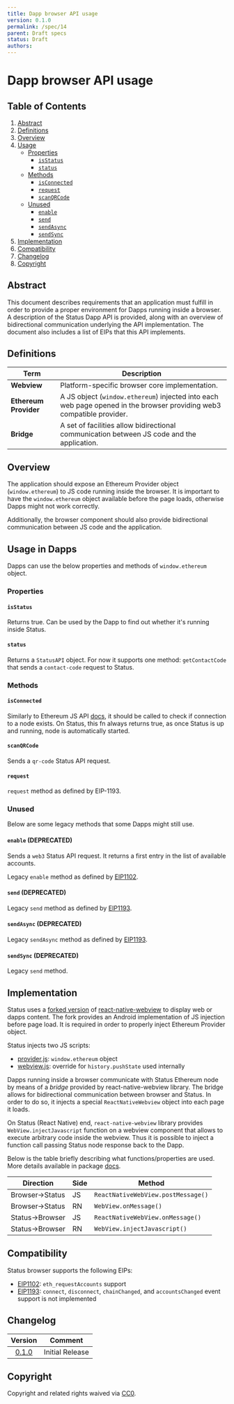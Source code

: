 ```yaml
---
title: Dapp browser API usage
version: 0.1.0
permalink: /spec/14
parent: Draft specs
status: Draft
authors: 
---
```


# Dapp browser API usage
    
##  Table of Contents

1. [Abstract](#abstract)
2. [Definitions](#definitions)
4. [Overview](#overview)
4. [Usage](#usage)
    * [Properties](#properties)
        * [`isStatus`](#isStatus)
        * [`status`](#status)
    * [Methods](#methods)
        * [`isConnected`](#isConnected)
        * [`request`](#request)
        * [`scanQRCode`](#scanQRCode)
    * [Unused](#unused)
        * [`enable`](#enable)
        * [`send`](#send)
        * [`sendAsync`](#sendAsync)
        * [`sendSync`](#sendSync)
5. [Implementation](#implementation)
6. [Compatibility](#compatibility)
7. [Changelog](#changelog)
8. [Copyright](#copyright)

## Abstract
This document describes requirements that an application must fulfill in order to provide a proper environment for Dapps running inside a browser. A description of the Status Dapp API is provided, along with an overview of bidirectional communication underlying the API implementation. The document also includes a list of EIPs that this API implements.


## Definitions

| Term       | Description                                                                         |
|------------|-------------------------------------------------------------------------------------|
| **Webview**   | Platform-specific browser core implementation.                                    |
| **Ethereum Provider** | A JS object (`window.ethereum`) injected into each web page opened in the browser providing web3 compatible provider. |
| **Bridge** | A set of facilities allow bidirectional communication between JS code and the application. |


## Overview
The application should expose an Ethereum Provider object (`window.ethereum`) to JS code running inside the browser. It is important to have the `window.ethereum` object available before the page loads, otherwise Dapps might not work correctly.

Additionally, the browser component should also provide bidirectional communication between JS code and the application. 

## Usage in Dapps

Dapps can use the below properties and methods of `window.ethereum` object.

### Properties

#### `isStatus`
Returns true. Can be used by the Dapp to find out whether it's running inside Status.

#### `status`
Returns a `StatusAPI` object. For now it supports one method: `getContactCode` that sends a `contact-code` request to Status.



### Methods

#### `isConnected`
Similarly to Ethereum JS API [docs](https://github.com/ethereum/wiki/wiki/JavaScript-API#web3isconnected), it should be called to check if connection to a node exists. On Status, this fn always returns true, as once Status is up and running, node is automatically started.

#### `scanQRCode`
Sends a `qr-code` Status API request.


#### `request`
`request` method as defined by EIP-1193.


### Unused
Below are some legacy methods that some Dapps might still use.

#### `enable` (DEPRECATED)
Sends a `web3` Status API request. It returns a first entry in the list of available accounts.

Legacy `enable` method as defined by [EIP1102](https://github.com/ethereum/EIPs/blob/master/EIPS/eip-1102.md).

#### `send` (DEPRECATED)
Legacy `send` method as defined by [EIP1193](https://github.com/ethereum/EIPs/blob/master/EIPS/eip-1193.md).

#### `sendAsync` (DEPRECATED)
Legacy `sendAsync` method as defined by [EIP1193](https://github.com/ethereum/EIPs/blob/master/EIPS/eip-1193.md).

#### `sendSync` (DEPRECATED)
Legacy `send` method.


## Implementation
Status uses a [forked version](https://github.com/status-im/react-native-webview) of [react-native-webview](https://github.com/react-native-community/react-native-webview)  to display web or dapps content. The fork provides an Android implementation of JS injection before page load. It is required in order to properly inject Ethereum Provider object.

Status injects two JS scripts: 
  - [provider.js](https://github.com/status-im/status-react/blob/develop/resources/js/provider.js): `window.ethereum` object
  - [webview.js](https://github.com/status-im/status-react/blob/develop/resources/js/webview.js): override for `history.pushState` used internally

Dapps running inside a browser communicate with Status Ethereum node by means of a *bridge* provided by react-native-webview library. The bridge allows for bidirectional communication between browser and Status. In order to do so, it injects a special `ReactNativeWebview` object into each page it loads. 

On Status (React Native) end, `react-native-webview` library provides `WebView.injectJavascript` function on a webview component that allows to execute arbitrary code inside the webview. Thus it is possible to inject a function call passing Status node response back to the Dapp.

Below is the table briefly describing what functions/properties are used. More details available in package [docs](https://github.com/react-native-community/react-native-webview/blob/master/docs/Guide.md#communicating-between-js-and-native).

| Direction | Side | Method |
|-----------|------|-----------
| Browser->Status | JS | `ReactNativeWebView.postMessage()`
| Browser->Status | RN | `WebView.onMessage()`
| Status->Browser | JS | `ReactNativeWebView.onMessage()`
| Status->Browser | RN | `WebView.injectJavascript()`

## Compatibility
Status browser supports the following EIPs:
  - [EIP1102](https://github.com/ethereum/EIPs/blob/master/EIPS/eip-1102.md): `eth_requestAccounts` support
  - [EIP1193](https://github.com/ethereum/EIPs/blob/master/EIPS/eip-1193.md): `connect`, `disconnect`, `chainChanged`, and `accountsChanged` event support is not implemented

## Changelog

| Version | Comment |
| :-----: | ------- |
| [0.1.0](https://github.com/specs/...)   | Initial Release |

## Copyright

Copyright and related rights waived via [CC0](https://creativecommons.org/publicdomain/zero/1.0/).
